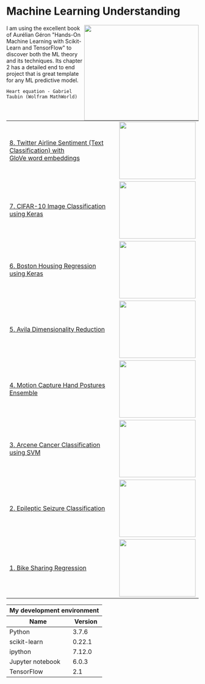 # Machine Learning Understanding
<img src="../master/images/Abstract logo.png" align="right" width="300" height="250" /> 

I am using the excellent book of Aurélian Géron "Hands-On Machine Learning with Scikit-Learn and TensorFlow" to discover both the ML theory and its techniques. Its chapter 2 has a detailed end to end project that is great template for any ML predictive model. 

`Heart equation - Gabriel Taubin (Wolfram MathWorld)`

<table>
    <tbody>
        <tr>
            <td><a href="../master/Twitter Airline Sentiment.ipynb">8. Twitter Airline Sentiment (Text Classification) with <br>       GloVe word embeddings</br></a></td>
            <td><img src="../master/images/twitter_airline_sentiment_pic.png" width="200" height="150" /></td>
        </tr>
        <tr>
            <td><a href="../master/CIFAR-10 Image Classification.ipynb">7. CIFAR-10 Image Classification using Keras</a></td>
            <td><img src="../master/images/cifar-10-pic.png" width="200" height="150" /></td>
        </tr>
         <tr>
            <td><a href="../master/Boston Housing Regression.ipynb">6. Boston Housing Regression using Keras</a></td>
            <td><img src="../master/images/boston_housing_pic.png" width="200" height="150" /></td>
        </tr>
        <tr>
            <td><a href="../master/Avila Classification.ipynb">5. Avila Dimensionality Reduction</a></td>
            <td><img src="../master/images/avila_pic.png" width="200" height="150" /></td>
        </tr>
        <tr>
            <td><a href="../master/Motion Capture Hand Postures.ipynb">4. Motion Capture Hand Postures Ensemble</a></td>
            <td><img src="../master/images/motion_capture_pic.png" width="200" height="150" /></td>
        </tr>
        <tr>
            <td><a href="../master/Arcene Cancer Classification.ipynb">3. Arcene Cancer Classification using SVM</a></td>
            <td><img src="../master/images/arcene_cancer_pic.png" width="200" height="150" /></td>
        </tr>
        <tr>
            <td><a href="../master/Epileptic Seizure Classification.ipynb">2. Epileptic Seizure Classification</a></td>
            <td><img src="../master/images/epileptic_seizure_pic.png" width="200" height="150" /></td>
        </tr>
         <tr>
            <td><a href="../master/Bike Sharing Regression.ipynb">1. Bike Sharing Regression</a></td>
            <td><img src="../master/images/bike_sharing_pic.png" width="200" height="150" /></td>
        </tr>
    </tbody>
</table>


<table>
    <thead>
        <tr>
            <th colspan="2">My development environment</th>
        </tr>
        <tr>
            <th>Name</th>
            <th>Version</th>
        </tr>
    </thead>
    <tbody>   
         <tr>
            <td>Python</td>
            <td>3.7.6</td>
        </tr>
        <tr>
            <td>scikit-learn</td>
            <td>0.22.1</td>
        </tr>
         <tr>
            <td>ipython</td>
            <td>7.12.0</td>
        </tr>
        <tr>
            <td>Jupyter notebook</td>
            <td>6.0.3</td>
        </tr>
        <tr>
            <td>TensorFlow</td>
            <td>2.1</td>
        </tr>
    </tbody>
</table>

